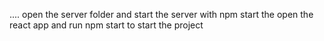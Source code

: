 ....
open the server folder and start the server with npm start
the open the react app and run npm start to start the project
